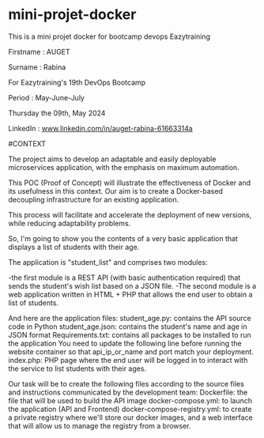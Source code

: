 # mini-projet-docker
This is a mini projet docker for bootcamp devops Eazytraining

Firstname : AUGET

Surname : Rabina

For Eazytraining's 19th DevOps Bootcamp

Period : May-June-July

Thursday the 09th, May 2024

LinkedIn : www.linkedin.com/in/auget-rabina-61663314a


#CONTEXT

The project aims to develop an adaptable and easily deployable microservices application, with the emphasis on maximum automation.

This POC (Proof of Concept) will illustrate the effectiveness of Docker and its usefulness in this context. Our aim is to create a Docker-based decoupling infrastructure 
for an existing application.

This process will facilitate and accelerate the deployment of new versions, while reducing adaptability problems.

So, I'm going to show you the contents of a very basic application that displays a list of students with their age.

The application is "student_list" and comprises two modules:

-the first module is a REST API (with basic authentication required) that sends the student's wish list based on a JSON file.
-The second module is a web application written in HTML + PHP that allows the end user to obtain a list of students.

And here are the application files:
student_age.py: contains the API source code in Python
student_age.json: contains the student's name and age in JSON format
Requirements.txt: contains all packages to be installed to run the application
You need to update the following line before running the website container so that api_ip_or_name and port match your deployment.
index.php: PHP page where the end user will be logged in to interact with the service to list students with their ages. 

Our task will be to create the following files according to the source files and instructions communicated by the development team:
Dockerfile: the file that will be used to build the API image
docker-compose.yml: to launch the application (API and Frontend)
docker-compose-registry.yml: to create a private registry where we'll store our docker images, and a web interface that will allow us to manage the registry from a browser.
